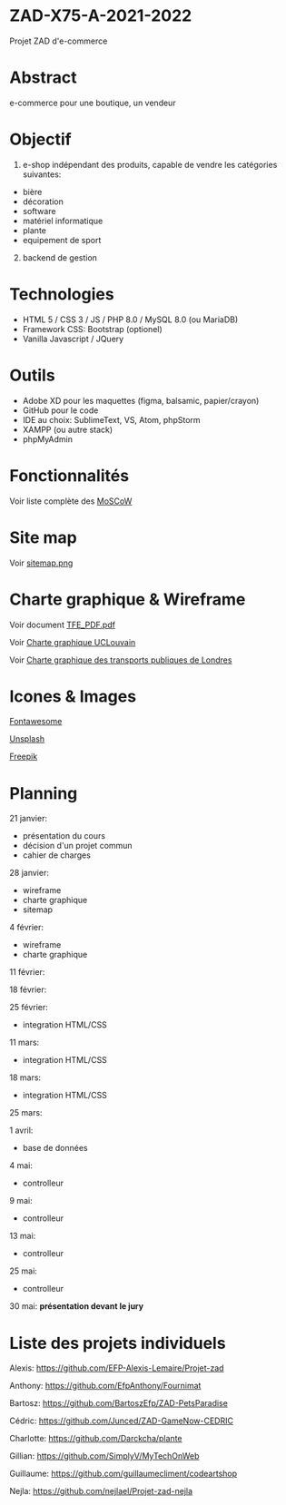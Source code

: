 # ZAD-X75-A-2021-2022
Projet ZAD d'e-commerce


# Abstract
e-commerce pour une boutique, un vendeur

# Objectif
1. e-shop indépendant des produits, capable de vendre les catégories suivantes:
- bière
- décoration
- software
- matériel informatique
- plante
- equipement de sport

2. backend de gestion

# Technologies
- HTML 5 / CSS 3 / JS / PHP 8.0 / MySQL 8.0 (ou MariaDB)
- Framework CSS: Bootstrap (optionel)
- Vanilla Javascript / JQuery


# Outils
- Adobe XD pour les maquettes (figma, balsamic, papier/crayon)
- GitHub pour le code
- IDE au choix: SublimeText, VS, Atom, phpStorm
- XAMPP (ou autre stack)
- phpMyAdmin


# Fonctionnalités
Voir liste complète des [MoSCoW](https://github.com/HexMakina/ZAD-X75-A-2021-2022/blob/main/features.md)

# Site map
Voir [sitemap.png](https://github.com/HexMakina/ZAD-X75-A-2021-2022/blob/main/sitemap.png)

# Charte graphique & Wireframe
Voir document [TFE_PDF.pdf](https://github.com/HexMakina/ZAD-X75-A-2021-2022/blob/main/TFE_PDF.pdf)

Voir [Charte graphique UCLouvain](https://uclouvain.be/fr/decouvrir/charte-graphique-uclouvain.html)

Voir [Charte graphique des transports publiques de Londres](https://github.com/HexMakina/ZAD-X75-A-2021-2022/blob/main/vcs-basic-elements.pdf)


# Icones & Images
[Fontawesome](https://fontawesome.com/v5.15/icons?d=gallery&p=2)

[Unsplash](https://unsplash.com/)

[Freepik](https://www.freepik.com/)

# Planning

21 janvier: 
- présentation du cours
- décision d'un projet commun
- cahier de charges

28 janvier: 
- wireframe
- charte graphique
- sitemap

4 février:
- wireframe
- charte graphique

11 février:

18 février:

25 février:
- integration HTML/CSS

11 mars:
- integration HTML/CSS

18 mars:
- integration HTML/CSS

25 mars:

1 avril:
- base de données

4 mai:
- controlleur
 
9 mai:
- controlleur
 
13 mai:
- controlleur

25 mai:
- controlleur

30 mai: __présentation devant le jury__


# Liste des projets individuels
Alexis: https://github.com/EFP-Alexis-Lemaire/Projet-zad

Anthony: https://github.com/EfpAnthony/Fournimat

Bartosz: https://github.com/BartoszEfp/ZAD-PetsParadise

Cédric: https://github.com/Junced/ZAD-GameNow-CEDRIC

Charlotte: https://github.com/Darckcha/plante

Gillian: https://github.com/SimplyV/MyTechOnWeb

Guillaume: https://github.com/guillaumecliment/codeartshop

Nejla: https://github.com/nejlael/Projet-zad-nejla
